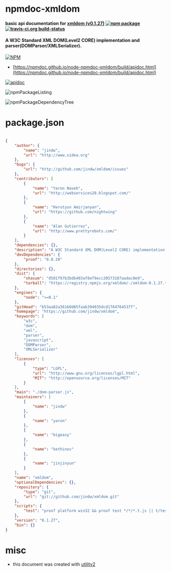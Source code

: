 # npmdoc-xmldom

#### basic api documentation for  [xmldom (v0.1.27)](https://github.com/jindw/xmldom)  [![npm package](https://img.shields.io/npm/v/npmdoc-xmldom.svg?style=flat-square)](https://www.npmjs.org/package/npmdoc-xmldom) [![travis-ci.org build-status](https://api.travis-ci.org/npmdoc/node-npmdoc-xmldom.svg)](https://travis-ci.org/npmdoc/node-npmdoc-xmldom)

#### A W3C Standard XML DOM(Level2 CORE) implementation and parser(DOMParser/XMLSerializer).

[![NPM](https://nodei.co/npm/xmldom.png?downloads=true&downloadRank=true&stars=true)](https://www.npmjs.com/package/xmldom)

- [https://npmdoc.github.io/node-npmdoc-xmldom/build/apidoc.html](https://npmdoc.github.io/node-npmdoc-xmldom/build/apidoc.html)

[![apidoc](https://npmdoc.github.io/node-npmdoc-xmldom/build/screenCapture.buildCi.browser.%252Ftmp%252Fbuild%252Fapidoc.html.png)](https://npmdoc.github.io/node-npmdoc-xmldom/build/apidoc.html)

![npmPackageListing](https://npmdoc.github.io/node-npmdoc-xmldom/build/screenCapture.npmPackageListing.svg)

![npmPackageDependencyTree](https://npmdoc.github.io/node-npmdoc-xmldom/build/screenCapture.npmPackageDependencyTree.svg)



# package.json

```json

{
    "author": {
        "name": "jindw",
        "url": "http://www.xidea.org"
    },
    "bugs": {
        "url": "http://github.com/jindw/xmldom/issues"
    },
    "contributors": [
        {
            "name": "Yaron Naveh",
            "url": "http://webservices20.blogspot.com/"
        },
        {
            "name": "Harutyun Amirjanyan",
            "url": "https://github.com/nightwing"
        },
        {
            "name": "Alan Gutierrez",
            "url": "http://www.prettyrobots.com/"
        }
    ],
    "dependencies": {},
    "description": "A W3C Standard XML DOM(Level2 CORE) implementation and parser(DOMParser/XMLSerializer).",
    "devDependencies": {
        "proof": "0.0.28"
    },
    "directories": {},
    "dist": {
        "shasum": "d501f97b3bdb403af8ef9ecc20573187aadac0e9",
        "tarball": "https://registry.npmjs.org/xmldom/-/xmldom-0.1.27.tgz"
    },
    "engines": {
        "node": ">=0.1"
    },
    "gitHead": "b53aa82a36160d85faab394035dcd1784764537f",
    "homepage": "https://github.com/jindw/xmldom",
    "keywords": [
        "w3c",
        "dom",
        "xml",
        "parser",
        "javascript",
        "DOMParser",
        "XMLSerializer"
    ],
    "licenses": [
        {
            "type": "LGPL",
            "url": "http://www.gnu.org/licenses/lgpl.html",
            "MIT": "http://opensource.org/licenses/MIT"
        }
    ],
    "main": "./dom-parser.js",
    "maintainers": [
        {
            "name": "jindw"
        },
        {
            "name": "yaron"
        },
        {
            "name": "bigeasy"
        },
        {
            "name": "kethinov"
        },
        {
            "name": "jinjinyun"
        }
    ],
    "name": "xmldom",
    "optionalDependencies": {},
    "repository": {
        "type": "git",
        "url": "git://github.com/jindw/xmldom.git"
    },
    "scripts": {
        "test": "proof platform win32 && proof test */*/*.t.js || t/test"
    },
    "version": "0.1.27",
    "bin": {}
}
```



# misc
- this document was created with [utility2](https://github.com/kaizhu256/node-utility2)
